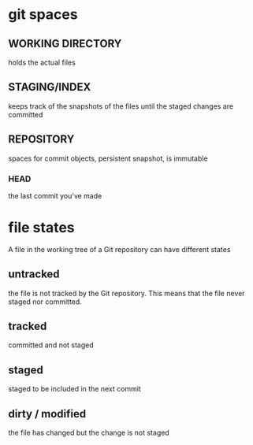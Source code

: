 # git spaces

## WORKING DIRECTORY

holds the actual files

## STAGING/INDEX

keeps track of the snapshots of the files until the staged changes are committed

## REPOSITORY

spaces for commit objects, persistent snapshot, is immutable 

### HEAD

the last commit you've made

# file states

A file in the working tree of a Git repository can have different states

## untracked

the file is not tracked by the Git repository. This means that the file never staged nor committed.

## tracked

committed and not staged

## staged

staged to be included in the next commit

## dirty / modified

the file has changed but the change is not staged

